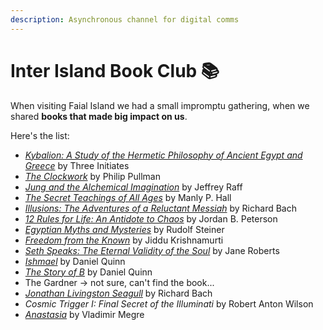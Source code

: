 ```yaml
---
description: Asynchronous channel for digital comms
---
```


# Inter Island Book Club 📚

When visiting Faial Island we had a small impromptu gathering, when we shared **books that made big impact on us**.

Here's the list:

- *[Kybalion: A Study of the Hermetic Philosophy of Ancient Egypt and Greece](https://www.goodreads.com/book/show/1363427.Kybalion?from_search=true&from_srp=true&qid=9tGia6gZ8Y&rank=2)* by Three Initiates 
- *[The Clockwork]()* by Philip Pullman 
- *[Jung and the Alchemical Imagination](https://www.goodreads.com/book/show/729910.Jung_and_the_Alchemical_Imagination?from_search=true&from_srp=true&qid=iryDJFuyKF&rank=3)* by Jeffrey Raff 
- *[The Secret Teachings of All Ages](https://www.goodreads.com/book/show/183683.The_Secret_Teachings_of_All_Ages?from_search=true&from_srp=true&qid=wEkwUDNftV&rank=1)* by Manly P. Hall 
- *[Illusions: The Adventures of a Reluctant Messiah](https://www.goodreads.com/book/show/29946.Illusions?from_search=true&from_srp=true&qid=48eZlWDuXU&rank=2)* by Richard Bach 
- *[12 Rules for Life: An Antidote to Chaos](https://www.goodreads.com/book/show/30257963-12-rules-for-life?from_search=true&from_srp=true&qid=AtDPL2q3mU&rank=1)* by Jordan B. Peterson 
- *[Egyptian Myths and Mysteries](https://www.goodreads.com/book/show/1000906.Egyptian_Myths_and_Mysteries?from_search=true&from_srp=true&qid=yvbrC8gUbq&rank=1)* by Rudolf Steiner 
- *[Freedom from the Known](https://www.goodreads.com/book/show/143877.Freedom_from_the_Known?from_search=true&from_srp=true&qid=q0ehgYB5uM&rank=1)* by Jiddu Krishnamurti 
- *[Seth Speaks: The Eternal Validity of the Soul](https://www.goodreads.com/book/show/170165.Seth_Speaks?from_search=true&from_srp=true&qid=1gUzk7dOG3&rank=1)* by Jane Roberts 
- *[Ishmael](https://www.goodreads.com/book/show/40611328-ishmael?from_search=true&from_srp=true&qid=MYaQakEybL&rank=1)* by Daniel Quinn 
- *[The Story of B](https://www.goodreads.com/book/show/214579.The_Story_of_B?from_search=true&from_srp=true&qid=JtGwflezXZ&rank=1)* by Daniel Quinn 
- The Gardner -> not sure, can't find the book...
- *[Jonathan Livingston Seagull](https://www.goodreads.com/book/show/71728.Jonathan_Livingston_Seagull?ac=1&from_search=true&qid=DwOnKfkEJO&rank=1)* by Richard Bach 
- *Cosmic Trigger I: Final Secret of the Illuminati* by Robert Anton Wilson
- *[Anastasia](https://www.goodreads.com/book/show/18633194-anastasia?from_search=true&from_srp=true&qid=KkesM8hVgL&rank=1)* by Vladimir Megre 
